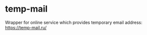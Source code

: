 temp-mail
=========

Wrapper for online service which provides temporary email address: https://temp-mail.ru/
